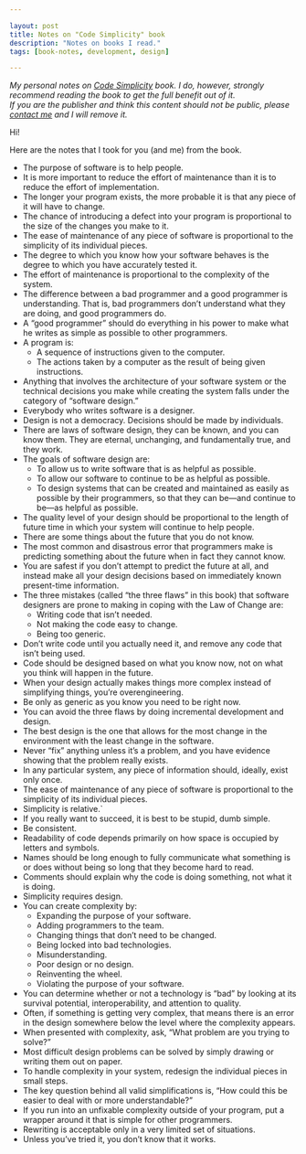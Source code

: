 ```yaml
---

layout: post
title: Notes on "Code Simplicity" book
description: "Notes on books I read."
tags: [book-notes, development, design]

---
```


_My personal notes on [Code Simplicity](https://www.goodreads.com/book/show/13234063-code-simplicity) book.
I do, however, strongly recommend reading the book to get the full benefit out of it.
<br />
If you are the publisher and think this content should not be public, please [contact me](/about) and I will remove it._

Hi!

Here are the notes that I took for you (and me) from the book.

* The purpose of software is to help people.
* It is more important to reduce the effort of maintenance than it is to reduce the effort of implementation.
* The longer your program exists, the more probable it is that any piece of it will have to change.
* The chance of introducing a defect into your program is proportional to the size of the changes you make to it.
* The ease of maintenance of any piece of software is proportional to the simplicity of its individual pieces.
* The degree to which you know how your software behaves is the degree to which you have accurately tested it.
* The effort of maintenance is proportional to the complexity of the system.
* The difference between a bad programmer and a good programmer is understanding. That is, bad programmers don’t understand what they are doing, and good programmers do.
* A “good programmer” should do everything in his power to make what he writes as simple as possible to other programmers.
* A program is:
  * A sequence of instructions given to the computer.
  * The actions taken by a computer as the result of being given instructions.
* Anything that involves the architecture of your software system or the technical decisions you make while creating the system falls under the category of “software design.”
* Everybody who writes software is a designer.
* Design is not a democracy. Decisions should be made by individuals.
* There are laws of software design, they can be known, and you can know them. They are eternal, unchanging, and fundamentally true, and they work.
* The goals of software design are:
  * To allow us to write software that is as helpful as possible.
  * To allow our software to continue to be as helpful as possible.
  * To design systems that can be created and maintained as easily as possible by their programmers, so that they can be—and continue to be—as helpful as possible.
* The quality level of your design should be proportional to the length of future time in which your system will continue to help people.
* There are some things about the future that you do not know.
* The most common and disastrous error that programmers make is predicting something about the future when in fact they cannot know.
* You are safest if you don’t attempt to predict the future at all, and instead make all your design decisions based on immediately known present-time information.
* The three mistakes (called “the three flaws” in this book) that software designers are prone to making in coping with the Law of Change are:
  * Writing code that isn’t needed.
  * Not making the code easy to change.
  * Being too generic.
* Don’t write code until you actually need it, and remove any code that isn’t being used.
* Code should be designed based on what you know now, not on what you think will happen in the future.
* When your design actually makes things more complex instead of simplifying things, you’re overengineering.
* Be only as generic as you know you need to be right now.
* You can avoid the three flaws by doing incremental development and design.
* The best design is the one that allows for the most change in the environment with the least change in the software.
* Never “fix” anything unless it’s a problem, and you have evidence showing that the problem really exists.
* In any particular system, any piece of information should, ideally, exist only once.
* The ease of maintenance of any piece of software is proportional to the simplicity of its individual pieces.
* Simplicity is relative.`
* If you really want to succeed, it is best to be stupid, dumb simple.
* Be consistent.
* Readability of code depends primarily on how space is occupied by letters and symbols.
* Names should be long enough to fully communicate what something is or does without being so long that they become hard to read.
* Comments should explain why the code is doing something, not what it is doing.
* Simplicity requires design.
* You can create complexity by:
  * Expanding the purpose of your software.
  * Adding programmers to the team.
  * Changing things that don’t need to be changed.
  * Being locked into bad technologies.
  * Misunderstanding.
  * Poor design or no design.
  * Reinventing the wheel.
  * Violating the purpose of your software.
* You can determine whether or not a technology is “bad” by looking at its survival potential, interoperability, and attention to quality.
* Often, if something is getting very complex, that means there is an error in the design somewhere below the level where the complexity appears.
* When presented with complexity, ask, “What problem are you trying to solve?”
* Most difficult design problems can be solved by simply drawing or writing them out on paper.
* To handle complexity in your system, redesign the individual pieces in small steps.
* The key question behind all valid simplifications is, “How could this be easier to deal with or more understandable?”
* If you run into an unfixable complexity outside of your program, put a wrapper around it that is simple for other programmers.
* Rewriting is acceptable only in a very limited set of situations.
* Unless you’ve tried it, you don’t know that it works.